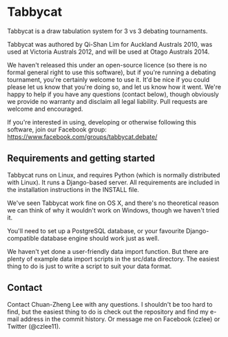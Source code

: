 Tabbycat
========

Tabbycat is a draw tabulation system for 3 vs 3 debating tournaments.

Tabbycat was authored by Qi-Shan Lim for Auckland Australs 2010, was used at Victoria
Australs 2012, and will be used at Otago Australs 2014.

We haven't released this under an open-source licence (so there is no formal general
right to use this software), but if you're running a debating tournament, you're 
certainly welcome to use it.  It'd be nice if you could please let us know that 
you're doing so, and let us know how it went.  We're happy to help if you have any
questions (contact below), though obviously we provide no warranty and disclaim all
legal liability.  Pull requests are welcome and encouraged.

If you're interested in using, developing or otherwise following this software,
join our Facebook group: https://www.facebook.com/groups/tabbycat.debate/

Requirements and getting started
--------------------------------
Tabbycat runs on Linux, and requires Python (which is normally distributed with
Linux).  It runs a Django-based server.  All requirements are included in the
installation instructions in the INSTALL file.

We've seen Tabbycat work fine on OS X, and there's no theoretical reason we can
think of why it wouldn't work on Windows, though we haven't tried it.

You'll need to set up a PostgreSQL database, or your favourite Django-compatible
database engine should work just as well.

We haven't yet done a user-friendly data import function.  But there are plenty
of example data import scripts in the src/data directory.  The easiest thing to do
is just to write a script to suit your data format.

Contact
-------
Contact Chuan-Zheng Lee with any questions.  I shouldn't be too hard to find, but
the easiest thing to do is check out the repository and find my e-mail address
in the commit history.  Or message me on Facebook (czlee) or Twitter (@czlee11).
